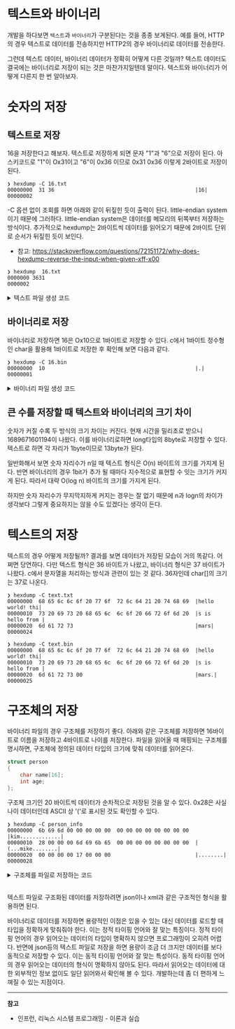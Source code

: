 # 텍스트와 바이너리

개발을 하다보면 `텍스트`과 `바이너리`가 구분된다는 것을 종종 보게된다. 예를 들어, HTTP의 경우 텍스트로 데이터를 전송하지만 HTTP2의 경우 바이너리로 데이터를 전송한다.

그런데 텍스트 데이터, 바이너리 데이터가 정확히 어떻게 다른 것일까? 텍스트 데이터도 결국에는 바이너리로 저장이 되는 것은 마찬가지일텐데 말이다. 텍스트와 바이너리가 어떻게 다른지 한 번 알아보자.

# 숫자의 저장

## 텍스트로 저장

16을 저장한다고 해보자. 텍스트로 저장하게 되면 문자 "1"과 "6"으로 저장이 된다. 아스키코드로 "1"이 Ox31이고 "6"이 0x36 이므로 0x31 0x36 이렇게 2바이트로 저장이 된다.

```shell
❯ hexdump -C 16.txt
00000000  31 36                                             |16|
00000002
```

-C 옵션 없이 조회를 하면 아래와 같이 뒤짚힌 듯이 출력이 된다. little-endian system이기 때문에 그러하다. little-endian system은 데이터를 메모리의 뒤쪽부터 저장하는 방식이다. 추가적으로 hexdump는 2바이트씩 데이터를 읽어오기 때문에 2바이트 단위로 순서가 뒤짚힌 듯이 보인다.

- 참고: <https://stackoverflow.com/questions/72151172/why-does-hexdump-reverse-the-input-when-given-xff-x00>

```shell
❯ hexdump  16.txt
0000000 3631
0000002
```

<details>
<summary>텍스트 파일 생성 코드</summary>

```c
#include <stdio.h>
#include <string.h>
#include <stdlib.h>

static int write_to_file(void)
{
    FILE *fp = NULL;

    fp = fopen("16.txt", "w");
    if(fp == NULL){
        perror("fopen error\n");
        return -1;
    }
    fputs("16", fp);
    printf("file position at %ld", ftell(fp));
    fclose(fp);
    return 0;
}

int main(int argc, char **argv){
    write_to_file();
    return 0;
}
```

</details>

## 바이너리로 저장

바이너리로 저장하면 16은 Ox10으로 1바이트로 저장할 수 있다. c에서 1바이트 정수형인 char을 활용해 1바이트로 저장한 후 확인해 보면 다음과 같다.

```shell
❯ hexdump -C 16.bin
00000000  10                                                |.|
00000001
```

<details>
<summary>바이너리 파일 생성 코드</summary>

```c
#include <stdio.h>
#include <string.h>
#include <stdlib.h>

static int write_to_file(void)
{
    FILE *fp = NULL;
    if(!(fp = fopen("16.bin", "w"))){
        return -1;
    }
    char sixteen = 16;
    fwrite(&sixteen, sizeof(char), 1, fp);
    printf("file position at %ld", ftell(fp));
    fclose(fp);
    return 0;
}

int main(int argc, char **argv){
    write_to_file();
    return 0;
}
```

</details>

## 큰 수를 저장할 때 텍스트와 바이너리의 크기 차이

숫자가 커질 수록 두 방식의 크기 차이는 커진다. 현재 시간을 밀리초로 받으니 1689671601194이 나왔다. 이를 바이너리로하면 long타입의 8byte로 저장할 수 있다. 텍스트로 하면 각 자리가 1byte이므로 13byte가 된다.

일반화해서 보면 숫자 자리수가 n일 때 텍스트 형식은 O(n) 바이트의 크기를 가지게 된다. 반면 바이너리의 경우 1bit가 추가 될 때마다 지수적으로 표현할 수 잇는 크기가 커지게 된다. 따라서 대략 O(log n) 바이트의 크기를 가지게 된다.

하지만 숫자 자리수가 무지막지하게 커지는 경우는 잘 없기 때문에 n과 logn의 차이가 생각보다 그렇게 중요하지는 않을 수도 있겠다는 생각이 든다.

# 텍스트의 저장

텍스트의 경우 어떻게 저장될까? 결과를 보면 데이터가 저장된 모습이 거의 똑같다. 어쩌면 당연하다. 다만 텍스트 형식은 36 바이트가 나왔고, 바이너리 형식은 37 바이트가 나왔다. c에서 문자열을 처리하는 방식과 관련이 있는 것 같다. 36자인데 char[]의 크기는 37로 나온다.

```shell
❯ hexdump -C text.txt
00000000  68 65 6c 6c 6f 20 77 6f  72 6c 64 21 20 74 68 69  |hello world! thi|
00000010  73 20 69 73 20 68 65 6c  6c 6f 20 66 72 6f 6d 20  |s is hello from |
00000020  6d 61 72 73                                       |mars|
00000024
```

```shell
❯ hexdump -C text.bin
00000000  68 65 6c 6c 6f 20 77 6f  72 6c 64 21 20 74 68 69  |hello world! thi|
00000010  73 20 69 73 20 68 65 6c  6c 6f 20 66 72 6f 6d 20  |s is hello from |
00000020  6d 61 72 73 00                                    |mars.|
00000025
```

# 구조체의 저장

바이너리 파일의 경우 구조체를 저장하기 좋다. 아래와 같은 구조체를 저장하면 16바이트로 이름을 저장하고 4바이트로 나이를 저장한다. 파일을 읽어올 때 매핑되는 구조체를 명시하면, 구조체에 정의된 데이터 타입의 크기에 맞춰 데이터를 읽어온다.

```c
struct person
{
    char name[16];
    int age;
};
```

구조체 크기인 20 바이트씩 데이터가 순차적으로 저장된 것을 알 수 있다. 0x28은 사실 나이 데이터인데 ASCII 상 '('로 표시된 것도 확인할 수 있다.

```shell
❯ hexdump -C person_info
00000000  6b 69 6d 00 00 00 00 00  00 00 00 00 00 00 00 00  |kim.............|
00000010  28 00 00 00 6d 69 6b 65  00 00 00 00 00 00 00 00  |(...mike........|
00000020  00 00 00 00 17 00 00 00                           |........|
00000028
```

<details>
<summary>구조체를 파일로 저장하는 코드</summary>

```c

static int write_data(struct person *p)
{
    int fd;
    ssize_t ret;
    fd = open("person_info", O_CREAT | O_WRONLY | O_APPEND, 0644);
    if(fd == -1){
        printf("open() fall\n");
        return -1;
    }
    ret = write(fd, p, sizeof(struct person));
    if(ret == -1)
    {
        printf("write has failed");
        close(fd);
        return -1;
    } else if (ret != sizeof(struct person))
    {
        printf("write has failed, partial write");
        close(fd);
        return -1;
    }
    close(fd);
    return 0;
}

int main(int argc, char **argv)
{
    struct person persons[] = {
        {"kim", 40},
        {"mike", 23}
    };
    write_data(&persons[0]);
    write_data(&persons[1]);
    return 0;
}
```

</details>

<br>

텍스트 파일로 구조화된 데이터를 저장하려면 json이나 xml과 같은 구조적인 형식을 활용하면 된다.

바이너리로 데이터를 저장하면 용량적인 이점은 있을 수 있는 대신 데이터를 로드할 때 타입을 정확하게 맞춰줘야 한다. 이는 정적 타이핑 언어와 잘 맞는 특징이다. 정적 타이핑 언어의 경우 읽어오는 데이터의 타입이 명확하지 않으면 프로그래밍이 오히려 어렵다. 반면에 json등의 텍스트 파일로 저장을 하면 용량이 조금 더 크지만 데이터를 보다 동적으로 저장할 수 있다. 이는 동적 타이핑 언어와 잘 맞는 특성이다. 동적 타이핑 언어의 경우 읽어오는 데이터의 형식이 명확하지 않아도 된다. 따라서 읽어오는 데이터에 대한 외부적인 정보 없이도 일단 읽어와서 확인해 볼 수 있다. 개발하는데 좀 더 편하게 느껴질 수 있는 지점이다.

---

**참고**

- 인프런, 리눅스 시스템 프로그래밍 - 이론과 실습
